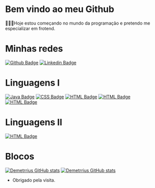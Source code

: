 # Bem vindo ao meu Github
👨🏾‍💻Hoje estou começando no mundo da programação e pretendo me especializar em frotend.

# Minhas redes

[![Github Badge](https://img.shields.io/badge/GitHub-100000?style=for-the-badge&logo=github&logoColor=white&link=LINK_GIT)](https://github.com/demetrrius)
[![Linkedin Badge](https://img.shields.io/badge/LinkedIn-0077B5?style=for-the-badge&logo=linkedin&logoColor=white&link=LINK_LINKEDIN)](https://linkedin.com/in/demetriustobias)

# Linguagens I

[![Java Badge](https://img.shields.io/badge/Java-ED8B00?style=for-the-badge&logo=java&logoColor=white&link=LINK_GIT)](https://github.com/Demetrrius/projeto-sds5/search?l=java)
[![CSS Badge](https://img.shields.io/badge/CSS3-1572B6?style=for-the-badge&logo=css3&logoColor=white&link=LINK_GIT)](https://github.com/Demetrrius/projeto-sds5/search?l=css) 
[![HTML Badge](https://img.shields.io/badge/HTML5-E34F26?style=for-the-badge&logo=html5&logoColor=white=&LINK_GIT)](https://github.com/Demetrrius/projeto-sds5/search?l=html)
[![HTML Badge](https://img.shields.io/badge/TypeScript-007ACC?style=for-the-badge&logo=typescript&logoColor=white&LINK_GIT)](https://github.com/Demetrrius/projeto-sds5/search?l=typescript)
[![HTML Badge](https://img.shields.io/badge/PHP-777BB4?style=for-the-badge&logo=php&logoColor=white&LINK_GIT)](https://github.com/Demetrrius/projeto-sds5/search?l=typescript)

 # Linguagens II
[![HTML Badge](https://img.shields.io/badge/Python-14354C?style=for-the-badge&logo=python&logoColor=white&LINK_GIT)](https://github.com/Demetrrius/projeto-sds5/search?l=typescript)

 
 
 
# Blocos
[![Demetrrius GitHub stats](https://github-readme-stats.vercel.app/api?username=demetrrius)](https://github.com/demetrris/github-readme-stats)
[![Demetrrius GitHub stats](https://github-readme-stats.vercel.app/api/top-langs/?username=demetrrius)](https://github.com/demetrrius/github-readme-stats)


- Obrigado pela visita.
